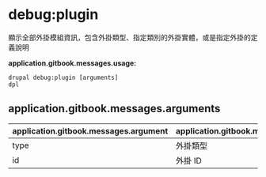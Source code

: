 # debug:plugin
顯示全部外掛模組資訊，包含外掛類型、指定類別的外掛實體，或是指定外掛的定義說明

**application.gitbook.messages.usage:**
```
drupal debug:plugin [arguments]
dpl
```

## application.gitbook.messages.arguments
application.gitbook.messages.argument | application.gitbook.messages.details
---------|-------------
type | 外掛類型
id | 外掛 ID
